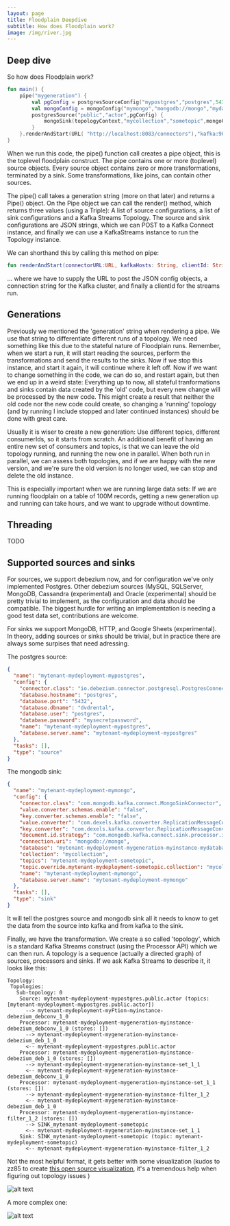 ```yaml
---
layout: page
title: Floodplain Deepdive
subtitle: How does Floodplain work?
image: /img/river.jpg
---
```


## Deep dive

So how does Floodplain work?

```kotlin
fun main() {
    pipe("mygeneration") {
        val pgConfig = postgresSourceConfig("mypostgres","postgres",5432,"postgres","mysecretpassword","dvdrental")
        val mongoConfig = mongoConfig("mymongo","mongodb://mongo","mydatabase")
        postgresSource("public","actor",pgConfig) {
            mongoSink(topologyContext,"mycollection","sometopic",mongoConfig)
        }
    }.renderAndStart(URL( "http://localhost:8083/connectors"),"kafka:9092", UUID.randomUUID().toString())
}
```

When we run this code, the pipe() function call creates a pipe object, this is the toplevel floodplain construct. The pipe contains one or more (toplevel) source objects. Every source object contains zero or more transformations, terminated by a sink.
Some transformations, like joins, can contain other sources.

The pipe() call takes a generation string (more on that later) and returns a Pipe() object.
On the Pipe object we can call the render() method, which returns three values (using a Triple): A list of source configurations, a list of sink configurations and a Kafka Streams Topology.
The source and sink configurations are JSON strings, which we can POST to a Kafka Connect instance, and finally we can use a KafkaStreams instance to run the Topology instance.

We can shorthand this by calling this method on pipe:

```kotlin
fun renderAndStart(connectorURL:URL, kafkaHosts: String, clientId: String) {}
```

... where we have to supply the URL to post the JSON config objects, a connection string for the Kafka cluster, and finally a clientId for the streams run.

## Generations

Previously we mentioned the 'generation' string when rendering a pipe. We use that string to differentiate different runs of a topology. We need something like this due to the stateful nature of Floodplain runs. Remember, when we start a run, it will start reading the sources, perform the transformations and send the results to the sinks. Now if we stop this instance, and start it again, it will continue where it left off.
Now if we want to change something in the code, we can do so, and restart again, but then we end up in a weird state: Everything up to now, all stateful tranformations and sinks contain data created by the 'old' code, but every new change will be processed by the new code. This might create a result that neither the old code nor the new code could create, so changing a 'running' topology (and by running I include stopped and later continued instances) should be done with great care.

Usually it is wiser to create a new generation: Use different topics, different consumerIds, so it starts from scratch. An additional benefit of having an entire new set of consumers and topics, is that we can leave the old topology running, and running the new one in parallel. When both run in parallel, we can assess both topologies, and if we are happy with the new version, and we're sure the old version is no longer used, we can stop and delete the old instance.

This is especially important when we are running large data sets: If we are running floodplain on a table of 100M records, getting a new generation up and running can take hours, and we want to upgrade without downtime.

## Threading

TODO

## Supported sources and sinks

For sources, we support debezium now, and for configuration we've only implemented Postgres. Other debezium sources (MySQL, SQLServer, MongoDB, Cassandra (experimental) and Oracle (experimental) should be pretty trivial to implement, as the configuration and data should be compatible. The biggest hurdle for writing an implementation is needing a good test data set, contributions are welcome.

For sinks we support MongoDB, HTTP, and Google Sheets (experimental). In theory, adding sources or sinks should be trivial, but in practice there are always some surpises that need adressing.

The postgres source:

```json
{
  "name": "mytenant-mydeployment-mypostgres",
  "config": {
    "connector.class": "io.debezium.connector.postgresql.PostgresConnector",
    "database.hostname": "postgres",
    "database.port": "5432",
    "database.dbname": "dvdrental",
    "database.user": "postgres",
    "database.password": "mysecretpassword",
    "name": "mytenant-mydeployment-mypostgres",
    "database.server.name": "mytenant-mydeployment-mypostgres"
  },
  "tasks": [],
  "type": "source"
}
```

The mongodb sink:

```json
{
  "name": "mytenant-mydeployment-mymongo",
  "config": {
    "connector.class": "com.mongodb.kafka.connect.MongoSinkConnector",
    "value.converter.schemas.enable": "false",
    "key.converter.schemas.enable": "false",
    "value.converter": "com.dexels.kafka.converter.ReplicationMessageConverter",
    "key.converter": "com.dexels.kafka.converter.ReplicationMessageConverter",
    "document.id.strategy": "com.mongodb.kafka.connect.sink.processor.id.strategy.FullKeyStrategy",
    "connection.uri": "mongodb://mongo",
    "database": "mytenant-mydeployment-mygeneration-myinstance-mydatabase",
    "collection": "mycollection",
    "topics": "mytenant-mydeployment-sometopic",
    "topic.override.mytenant-mydeployment-sometopic.collection": "mycollection",
    "name": "mytenant-mydeployment-mymongo",
    "database.server.name": "mytenant-mydeployment-mymongo"
  },
  "tasks": [],
  "type": "sink"
}
```

It will tell the postgres source and mongodb sink all it needs to know to get the data from the source into kafka and from kafka to the sink.

Finally, we have the transformation. We create a so called 'topology', which is a standard Kafka Streams construct (using the Processor API) which we can then run. A topology is a sequence (actually a directed graph) of sources, processors and sinks. If we ask Kafka Streams to describe it, it looks like this:

```
Topology:
 Topologies:
   Sub-topology: 0
    Source: mytenant-mydeployment-mypostgres.public.actor (topics: [mytenant-mydeployment-mypostgres.public.actor])
      --> mytenant-mydeployment-myFtion-myinstance-debezium_debconv_1_0
    Processor: mytenant-mydeployment-mygeneration-myinstance-debezium_debconv_1_0 (stores: [])
      --> mytenant-mydeployment-mygeneration-myinstance-debezium_deb_1_0
      <-- mytenant-mydeployment-mypostgres.public.actor
    Processor: mytenant-mydeployment-mygeneration-myinstance-debezium_deb_1_0 (stores: [])
      --> mytenant-mydeployment-mygeneration-myinstance-set_1_1
      <-- mytenant-mydeployment-mygeneration-myinstance-debezium_debconv_1_0
    Processor: mytenant-mydeployment-mygeneration-myinstance-set_1_1 (stores: [])
      --> mytenant-mydeployment-mygeneration-myinstance-filter_1_2
      <-- mytenant-mydeployment-mygeneration-myinstance-debezium_deb_1_0
    Processor: mytenant-mydeployment-mygeneration-myinstance-filter_1_2 (stores: [])
      --> SINK_mytenant-mydeployment-sometopic
      <-- mytenant-mydeployment-mygeneration-myinstance-set_1_1
    Sink: SINK_mytenant-mydeployment-sometopic (topic: mytenant-mydeployment-sometopic)
      <-- mytenant-mydeployment-mygeneration-myinstance-filter_1_2
```

Not the most helpful format, it gets better with some visualization (kudos to zz85 to create [this open source visualization](https://zz85.github.io/kafka-streams-viz/), it's a tremendous help when figuring out topology issues )

![alt text](/img/topology.png "Topology image")

A more complex one:

![alt text](/img/canvas.png "Topology image")
